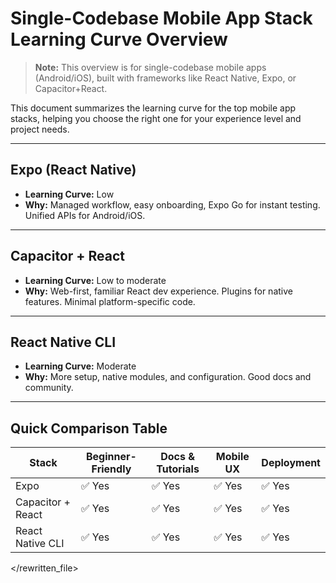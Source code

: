 # Single-Codebase Mobile App Stack Learning Curve Overview

> **Note:** This overview is for single-codebase mobile apps (Android/iOS), built with frameworks like React Native, Expo, or Capacitor+React.

This document summarizes the learning curve for the top mobile app stacks, helping you choose the right one for your experience level and project needs.

---

## Expo (React Native)
* **Learning Curve:** Low
* **Why:** Managed workflow, easy onboarding, Expo Go for instant testing. Unified APIs for Android/iOS.

---

## Capacitor + React
* **Learning Curve:** Low to moderate
* **Why:** Web-first, familiar React dev experience. Plugins for native features. Minimal platform-specific code.

---

## React Native CLI
* **Learning Curve:** Moderate
* **Why:** More setup, native modules, and configuration. Good docs and community.

---

## Quick Comparison Table

| Stack                | Beginner-Friendly | Docs & Tutorials | Mobile UX | Deployment |
| -------------------- | ---------------- | --------------- | --------- | ---------- |
| Expo                 | ✅ Yes           | ✅ Yes          | ✅ Yes    | ✅ Yes     |
| Capacitor + React    | ✅ Yes           | ✅ Yes          | ✅ Yes    | ✅ Yes     |
| React Native CLI     | ✅ Yes           | ✅ Yes          | ✅ Yes    | ✅ Yes     |

</rewritten_file> 